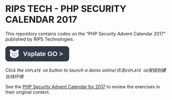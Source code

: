 # RIPS TECH - PHP SECURITY CALENDAR 2017

This repository contains codes on the "PHP Security Advent Calendar 2017" published by RIPS Technologies.

<a href="https://www.vsplate.com/?github=vulnspy/ripstech-php-security-calendar-2017"><img alt="VSPLATE GO" src="https://raw.githubusercontent.com/vsplate/images/master/vsgo_btn.png" width="200px"></a>

*Click the `VSPLATE GO` button to launch a demo online/点击`VSPLATE GO`按钮创建在线环境*

See the [PHP Security Advent Calendar for 2017](https://www.ripstech.com/php-security-calendar-2017/) to review the exercises in their original context.
